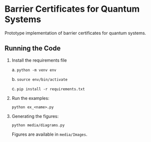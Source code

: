 # Barrier Certificates for Quantum Systems

Prototype implementation of barrier certificates for quantum systems.

## Running the Code

1. Install the requirements file

    a. ```python -m venv env```

    b. ```source env/bin/activate```

    c. ```pip install -r requirements.txt```
    
2. Run the examples:

    ```python ex_<name>.py``` 

3. Generating the figures:
    
    ```python media/diagrams.py```

    Figures are available in ```media/Images```.